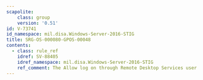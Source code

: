 ```yaml
---
scapolite:
    class: group
    version: '0.51'
id: V-73741
id_namespace: mil.disa.Windows-Server-2016-STIG
title: SRG-OS-000080-GPOS-00048
contents:
  - class: rule_ref
    idref: SV-88405
    idref_namespace: mil.disa.Windows-Server-2016-STIG
    ref_comment: The Allow log on through Remote Desktop Services user right ...
---
```


